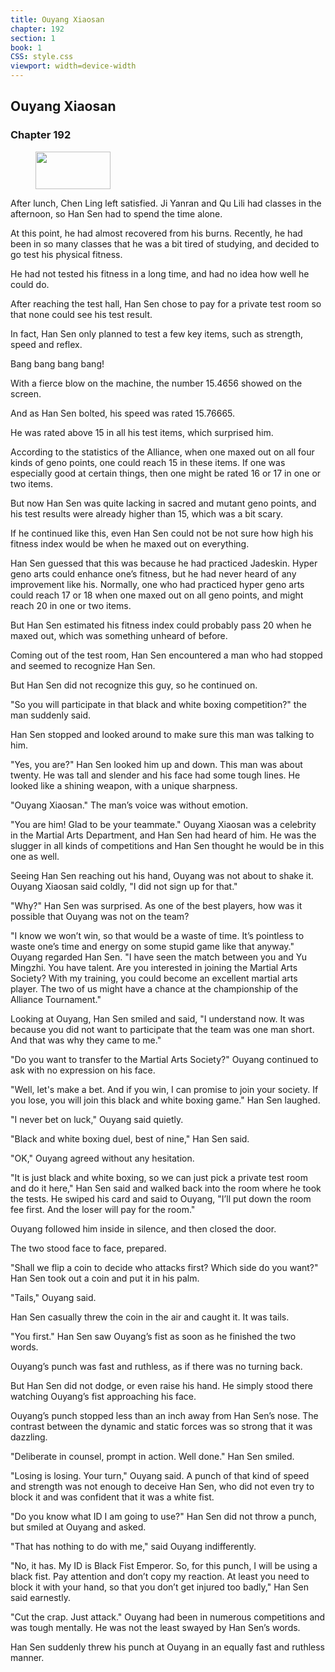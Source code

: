 ```yaml
---
title: Ouyang Xiaosan
chapter: 192
section: 1
book: 1
CSS: style.css
viewport: width=device-width
---
```


## Ouyang Xiaosan

### Chapter 192

<figure>
	<img src="../Images/gem.gif" alt="" id="gem" width="120" height="60" />
</figure>

After lunch, Chen Ling left satisfied. Ji Yanran and Qu Lili had classes in the afternoon, so Han Sen had to spend the time alone.

At this point, he had almost recovered from his burns. Recently, he had been in so many classes that he was a bit tired of studying, and decided to go test his physical fitness.

He had not tested his fitness in a long time, and had no idea how well he could do.

After reaching the test hall, Han Sen chose to pay for a private test room so that none could see his test result.

In fact, Han Sen only planned to test a few key items, such as strength, speed and reflex.

Bang bang bang bang!

With a fierce blow on the machine, the number 15.4656 showed on the screen.

And as Han Sen bolted, his speed was rated 15.76665.

He was rated above 15 in all his test items, which surprised him.

According to the statistics of the Alliance, when one maxed out on all four kinds of geno points, one could reach 15 in these items. If one was especially good at certain things, then one might be rated 16 or 17 in one or two items.

But now Han Sen was quite lacking in sacred and mutant geno points, and his test results were already higher than 15, which was a bit scary.

If he continued like this, even Han Sen could not be not sure how high his fitness index would be when he maxed out on everything.

Han Sen guessed that this was because he had practiced Jadeskin. Hyper geno arts could enhance one’s fitness, but he had never heard of any improvement like his. Normally, one who had practiced hyper geno arts could reach 17 or 18 when one maxed out on all geno points, and might reach 20 in one or two items.

But Han Sen estimated his fitness index could probably pass 20 when he maxed out, which was something unheard of before.

Coming out of the test room, Han Sen encountered a man who had stopped and seemed to recognize Han Sen.

But Han Sen did not recognize this guy, so he continued on.

"So you will participate in that black and white boxing competition?" the man suddenly said.

Han Sen stopped and looked around to make sure this man was talking to him.

"Yes, you are?" Han Sen looked him up and down. This man was about twenty. He was tall and slender and his face had some tough lines. He looked like a shining weapon, with a unique sharpness.

"Ouyang Xiaosan." The man’s voice was without emotion.

"You are him! Glad to be your teammate." Ouyang Xiaosan was a celebrity in the Martial Arts Department, and Han Sen had heard of him. He was the slugger in all kinds of competitions and Han Sen thought he would be in this one as well.

Seeing Han Sen reaching out his hand, Ouyang was not about to shake it. Ouyang Xiaosan said coldly, "I did not sign up for that."

"Why?" Han Sen was surprised. As one of the best players, how was it possible that Ouyang was not on the team?

"I know we won’t win, so that would be a waste of time. It’s pointless to waste one’s time and energy on some stupid game like that anyway." Ouyang regarded Han Sen. "I have seen the match between you and Yu Mingzhi. You have talent. Are you interested in joining the Martial Arts Society? With my training, you could become an excellent martial arts player. The two of us might have a chance at the championship of the Alliance Tournament."

Looking at Ouyang, Han Sen smiled and said, "I understand now. It was because you did not want to participate that the team was one man short. And that was why they came to me."

"Do you want to transfer to the Martial Arts Society?" Ouyang continued to ask with no expression on his face.

"Well, let's make a bet. And if you win, I can promise to join your society. If you lose, you will join this black and white boxing game." Han Sen laughed.

"I never bet on luck," Ouyang said quietly.

"Black and white boxing duel, best of nine," Han Sen said.

"OK," Ouyang agreed without any hesitation.

"It is just black and white boxing, so we can just pick a private test room and do it here," Han Sen said and walked back into the room where he took the tests. He swiped his card and said to Ouyang, "I’ll put down the room fee first. And the loser will pay for the room."

Ouyang followed him inside in silence, and then closed the door.

The two stood face to face, prepared.

"Shall we flip a coin to decide who attacks first? Which side do you want?" Han Sen took out a coin and put it in his palm.

"Tails," Ouyang said.

Han Sen casually threw the coin in the air and caught it. It was tails.

"You first." Han Sen saw Ouyang’s fist as soon as he finished the two words.

Ouyang’s punch was fast and ruthless, as if there was no turning back.

But Han Sen did not dodge, or even raise his hand. He simply stood there watching Ouyang’s fist approaching his face.

Ouyang’s punch stopped less than an inch away from Han Sen’s nose. The contrast between the dynamic and static forces was so strong that it was dazzling.

"Deliberate in counsel, prompt in action. Well done." Han Sen smiled.

"Losing is losing. Your turn," Ouyang said. A punch of that kind of speed and strength was not enough to deceive Han Sen, who did not even try to block it and was confident that it was a white fist.

"Do you know what ID I am going to use?" Han Sen did not throw a punch, but smiled at Ouyang and asked.

"That has nothing to do with me," said Ouyang indifferently.

"No, it has. My ID is Black Fist Emperor. So, for this punch, I will be using a black fist. Pay attention and don’t copy my reaction. At least you need to block it with your hand, so that you don’t get injured too badly," Han Sen said earnestly.

"Cut the crap. Just attack." Ouyang had been in numerous competitions and was tough mentally. He was not the least swayed by Han Sen’s words.

Han Sen suddenly threw his punch at Ouyang in an equally fast and ruthless manner.